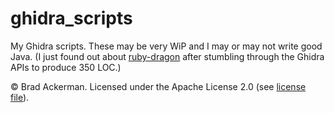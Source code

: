 # ghidra_scripts

My Ghidra scripts. These may be very WiP and I may or may not write good Java.
(I just found out about [ruby-dragon](https://github.com/goatshriek/ruby-dragon)
after stumbling through the Ghidra APIs to produce 350 LOC.)

© Brad Ackerman. Licensed under the Apache License 2.0 (see [license file](./LICENSE)).
